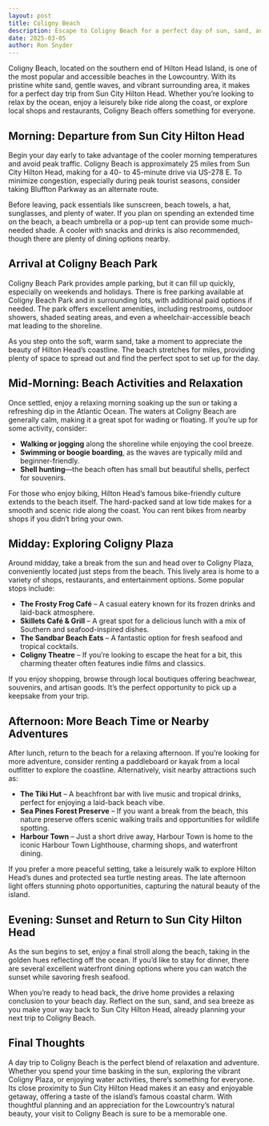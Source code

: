 ```yaml
---
layout: post
title: Coligny Beach
description: Escape to Coligny Beach for a perfect day of sun, sand, and surf just a short drive from Sun City Hilton Head. Enjoy relaxing by the ocean, exploring the lively Coligny Plaza, and indulging in fresh seafood, making for a refreshing coastal getaway.
date: 2025-03-05
author: Ron Snyder
---
```


Coligny Beach, located on the southern end of Hilton Head Island, is one of the most popular and accessible beaches in the Lowcountry. With its pristine white sand, gentle waves, and vibrant surrounding area, it makes for a perfect day trip from Sun City Hilton Head. Whether you’re looking to relax by the ocean, enjoy a leisurely bike ride along the coast, or explore local shops and restaurants, Coligny Beach offers something for everyone.

## Morning: Departure from Sun City Hilton Head
Begin your day early to take advantage of the cooler morning temperatures and avoid peak traffic. Coligny Beach is approximately 25 miles from Sun City Hilton Head, making for a 40- to 45-minute drive via US-278 E. To minimize congestion, especially during peak tourist seasons, consider taking Bluffton Parkway as an alternate route.

Before leaving, pack essentials like sunscreen, beach towels, a hat, sunglasses, and plenty of water. If you plan on spending an extended time on the beach, a beach umbrella or a pop-up tent can provide some much-needed shade. A cooler with snacks and drinks is also recommended, though there are plenty of dining options nearby.

## Arrival at Coligny Beach Park
Coligny Beach Park provides ample parking, but it can fill up quickly, especially on weekends and holidays. There is free parking available at Coligny Beach Park and in surrounding lots, with additional paid options if needed. The park offers excellent amenities, including restrooms, outdoor showers, shaded seating areas, and even a wheelchair-accessible beach mat leading to the shoreline.

As you step onto the soft, warm sand, take a moment to appreciate the beauty of Hilton Head’s coastline. The beach stretches for miles, providing plenty of space to spread out and find the perfect spot to set up for the day.

## Mid-Morning: Beach Activities and Relaxation
Once settled, enjoy a relaxing morning soaking up the sun or taking a refreshing dip in the Atlantic Ocean. The waters at Coligny Beach are generally calm, making it a great spot for wading or floating. If you’re up for some activity, consider:
- **Walking or jogging** along the shoreline while enjoying the cool breeze.
- **Swimming or boogie boarding**, as the waves are typically mild and beginner-friendly.
- **Shell hunting**—the beach often has small but beautiful shells, perfect for souvenirs.

For those who enjoy biking, Hilton Head’s famous bike-friendly culture extends to the beach itself. The hard-packed sand at low tide makes for a smooth and scenic ride along the coast. You can rent bikes from nearby shops if you didn’t bring your own.

## Midday: Exploring Coligny Plaza
Around midday, take a break from the sun and head over to Coligny Plaza, conveniently located just steps from the beach. This lively area is home to a variety of shops, restaurants, and entertainment options. Some popular stops include:
- **The Frosty Frog Café** – A casual eatery known for its frozen drinks and laid-back atmosphere.
- **Skillets Café & Grill** – A great spot for a delicious lunch with a mix of Southern and seafood-inspired dishes.
- **The Sandbar Beach Eats** – A fantastic option for fresh seafood and tropical cocktails.
- **Coligny Theatre** – If you’re looking to escape the heat for a bit, this charming theater often features indie films and classics.

If you enjoy shopping, browse through local boutiques offering beachwear, souvenirs, and artisan goods. It’s the perfect opportunity to pick up a keepsake from your trip.

## Afternoon: More Beach Time or Nearby Adventures
After lunch, return to the beach for a relaxing afternoon. If you’re looking for more adventure, consider renting a paddleboard or kayak from a local outfitter to explore the coastline. Alternatively, visit nearby attractions such as:
- **The Tiki Hut** – A beachfront bar with live music and tropical drinks, perfect for enjoying a laid-back beach vibe.
- **Sea Pines Forest Preserve** – If you want a break from the beach, this nature preserve offers scenic walking trails and opportunities for wildlife spotting.
- **Harbour Town** – Just a short drive away, Harbour Town is home to the iconic Harbour Town Lighthouse, charming shops, and waterfront dining.

If you prefer a more peaceful setting, take a leisurely walk to explore Hilton Head’s dunes and protected sea turtle nesting areas. The late afternoon light offers stunning photo opportunities, capturing the natural beauty of the island.

## Evening: Sunset and Return to Sun City Hilton Head
As the sun begins to set, enjoy a final stroll along the beach, taking in the golden hues reflecting off the ocean. If you’d like to stay for dinner, there are several excellent waterfront dining options where you can watch the sunset while savoring fresh seafood.

When you’re ready to head back, the drive home provides a relaxing conclusion to your beach day. Reflect on the sun, sand, and sea breeze as you make your way back to Sun City Hilton Head, already planning your next trip to Coligny Beach.

## Final Thoughts
A day trip to Coligny Beach is the perfect blend of relaxation and adventure. Whether you spend your time basking in the sun, exploring the vibrant Coligny Plaza, or enjoying water activities, there’s something for everyone. Its close proximity to Sun City Hilton Head makes it an easy and enjoyable getaway, offering a taste of the island’s famous coastal charm. With thoughtful planning and an appreciation for the Lowcountry’s natural beauty, your visit to Coligny Beach is sure to be a memorable one.
